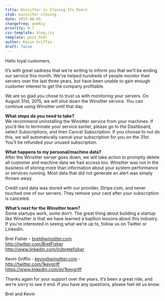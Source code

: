 ```yaml
---
title: Winsitter is Closing Its Doors
stub: winsitter-closing
date: 2015-08-05
changefreq: weekly
priority: 0.7
css-template: blog.css
template: post.html
author: Kevin Griffin
draft: false
---
```


Hello loyal customers,

It’s with great sadness that we’re writing to inform you that we’ll be ending our service this month. We’ve helped hundreds of people monitor their servers over the last three years, but have been unable to gain enough customer interest to get the company profitable.

We are so glad you chose to trust us with monitoring your servers.  On August 31st, 2015, we will shut down the Winsitter service.  You can continue using Winsitter until that day.  

**What steps do you need to take?**  
We recommend uninstalling the Winsitter service from your machines.
If you’d like to terminate your service earlier, please go to the Dashboard, select Subscriptions, and then Cancel Subscription.  If you choose to not do this, we will automatically cancel your subscription for you on the 31st. You’ll be refunded your unused subscription.

**What happens to my personal/machine data?**  
After the Winsitter server goes down, we will take action to promptly delete all customer and machine data we had access too.  Winsitter was not in the business of storing more than information about your system performance or services running.  Most data that did not generate an alert was simply thrown away.

Credit card data was stored with our provider, Stripe.com, and never touched one of our servers. They remove your card after your subscription is canceled.

**What’s next for the Winsitter team?**  
Some startups work, some don’t.  The great thing about building a startup like Winsitter is that we have learned a bajillion lessons about this industry.  If you’re interested in seeing what we’re up to, follow us on Twitter or LinkedIn.

Bret Fisher - bret@winsitter.com  
http://twitter.com/BretFisher  
http://www.linkedin.com/in/bretefisher  

Kevin Griffin - kevin@winsitter.com -  
http://twitter.com/1kevgriff  
https://www.linkedin.com/in/1kevgriff  

Thanks again for your support over the years.  It’s been a great ride, and we’re sorry to see it end.  If you have any questions, please feel let us know.

Bret and Kevin
